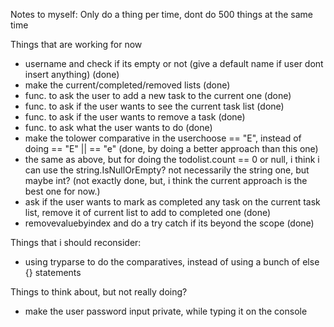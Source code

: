 Notes to myself: Only do a thing per time, dont do 500 things at the same time

Things that are working for now
 * username and check if its empty or not (give a default name if user dont insert anything) (done)
 * make the current/completed/removed lists (done)
 * func. to ask the user to add a new task to the current one (done)
 * func. to ask if the user wants to see the current task list (done)
 * func. to ask if the user wants to remove a task (done)
 * func. to ask what the user wants to do (done)
 * make the tolower comparative in the userchoose == "E", instead of doing == "E" || == "e" (done, by doing a better approach than this one)
 * the same as above, but for doing the todolist.count == 0 or null, i think i can use the string.IsNullOrEmpty? not necessarily the string one, but maybe int? (not exactly done, but, i think the current approach is the best one for now.)
 * ask if the user wants to mark as completed any task on the current task list, remove it of current list to add to completed one (done)
 * removevaluebyindex and do a try catch if its beyond the scope (done)
   
Things that i should reconsider:
 * using tryparse to do the comparatives, instead of using a bunch of else {} statements

Things to think about, but not really doing?
 * make the user password input private, while typing it on the console
